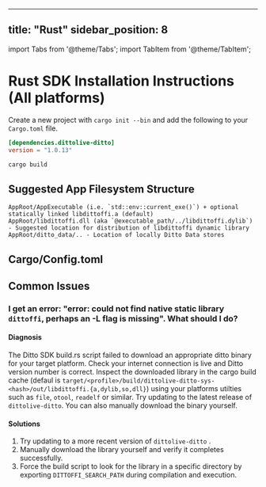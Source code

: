 ----
title: "Rust"
sidebar_position: 8
---

import Tabs from '@theme/Tabs';
import TabItem from '@theme/TabItem';

# Rust SDK Installation Instructions (All platforms)

Create a new project with `cargo init --bin` and add the following to your `Cargo.toml` file.

```toml
[dependencies.dittolive-ditto]
version = "1.0.13"
```

```bash
cargo build
```

## Suggested App Filesystem Structure

```
AppRoot/AppExecutable (i.e. `std::env::current_exe()`) + optional statically linked libdittoffi.a (default)
AppRoot/libdittoffi.dll (aka `@executable_path/../libdittoffi.dylib`) - Suggested location for distribution of libdittoffi dynamic library 
AppRoot/ditto_data/.. - Location of locally Ditto Data stores
```



## Cargo/Config.toml 


## Common Issues

### I get an error: "error: could not find native static library `dittoffi`, perhaps an -L flag is missing". What should I do?

#### Diagnosis
The Ditto SDK build.rs script failed to download an appropriate ditto binary for your target platform. Check your internet connection is live and Ditto version number is correct. Inspect the downloaded library in the cargo build cache (defaul is `target/<profile>/build/dittolive-ditto-sys-<hash>/out/libdittoffi.{a,dylib,so,dll}`) using your platforms utilties such as `file`, `otool`, `readelf` or similar. Try updating to the latest release of `dittolive-ditto`. You can also manually download the binary yourself.

#### Solutions

1. Try updating to a more recent version of `dittolive-ditto` .
2. Manually download the library yourself and verify it completes successfully.
3. Force the build script to look for the library in a specific directory by exporting `DITTOFFI_SEARCH_PATH` during compilation and execution. 
